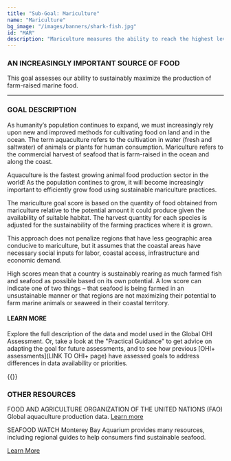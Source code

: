 ```yaml
---
title: "Sub-Goal: Mariculture"
name: "Mariculture"
bg_image: "/images/banners/shark-fish.jpg"
id: "MAR"
description: "Mariculture measures the ability to reach the highest levels of seafood gained from farm-raised facilities without damaging the ocean’s ability to provide fish sustainably now and in the future."
---
```


### AN INCREASINGLY IMPORTANT SOURCE OF FOOD
This goal assesses our ability to sustainably maximize the production of farm-raised marine food.

----

### GOAL DESCRIPTION
As humanity’s population continues to expand, we must increasingly rely upon new and improved methods for cultivating food on land and in the ocean. The term aquaculture refers to the cultivation in water (fresh and saltwater) of animals or plants for human consumption. Mariculture refers to the commercial harvest of seafood that is farm-raised in the ocean and along the coast.

Aquaculture is the fastest growing animal food production sector in the world! As the population contines to grow, it will become increasingly important to efficiently grow food using sustainable mariculture practices.

The mariculture goal score is based on the quantity of food obtained from mariculture relative to the potential amount it could produce given the availability of suitable habitat. The harvest quantity for each species is adjusted for the sustainability of the farming practices where it is grown.

This approach does not penalize regions that have less geographic area conducive to mariculture, but it assumes that the coastal areas have necessary social inputs for labor, coastal access, infrastructure and economic demand. 

High scores mean that a country is sustainably rearing as much farmed fish and seafood as possible based on its own potential. A low score can indicate one of two things – that seafood is being farmed in an unsustainable manner or that regions are not maximizing their potential to farm marine animals or seaweed in their coastal territory.

#### LEARN MORE
Explore the full description of the data and model used in the Global OHI Assessment. Or, take a look at the "Practical Guidance" to get advice on adapting the goal for future assessments, and to see how previous [OHI+ assessments](LINK TO OHI+ page) have assessed goals to address differences in data availability or priorities.

{{<buttons left_text="OHI Model" left_link="https://ohi-science.org/ohiprep_v2020/globalprep/methods_doc/v2020/Supplement.html#662_mariculture_(subgoal_of_food_provision)" right_text="Practical Guidance" right_link="/guidance/mariculture" left_icon="/images/misc/microscope-icon.svg" right_icon="/images/misc/directions-icon.svg">}}


### OTHER RESOURCES
FOOD AND AGRICULTURE ORGANIZATION OF THE UNITED NATIONS (FAO)
Global aquaculture production data.
[Learn more](http://www.fao.org/fishery/aquaculture/en)

SEAFOOD WATCH
Monterey Bay Aquarium provides many resources, including regional guides to help consumers find sustainable seafood.

[Learn More](https://www.seafoodwatch.org/) 
